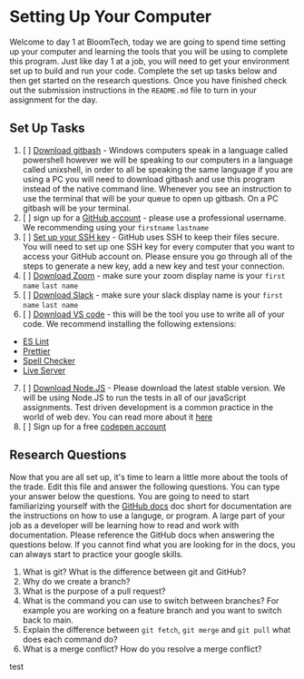 # Setting Up Your Computer

Welcome to day 1 at BloomTech, today we are going to spend time setting up your computer and learning the tools that you will be using to complete this program. Just like day 1 at a job, you will need to get your environment set up to build and run your code. Complete the set up tasks below and then get started on the research questions. Once you have finished check out the submission instructions in the `README.md` file to turn in your assignment for the day. 

## Set Up Tasks 
1. [ ] [Download gitbash]() - Windows computers speak in a language called powershell however we will be speaking to our computers in a language called unixshell, in order to all be speaking the same language if you are using a PC you will need to download gitbash and use this program instead of the native command line. Whenever you see an instruction to use the terminal that will be your queue to open up gitbash. On a PC gitbash will be your terminal. 
2. [ ] sign up for a [GitHub account](https://github.com/join) - please use a professional username. We recommending using your `firstname` `lastname`
3. [ ] [Set up your SSH key](https://docs.github.com/en/authentication/connecting-to-github-with-ssh/generating-a-new-ssh-key-and-adding-it-to-the-ssh-agent) - GitHub uses SSH to keep their files secure. You will need to set up one SSH key for every computer that you want to access your GitHub account on. Please ensure you go through all of the steps to generate a new key, add a new key and test your connection. 
4. [ ] [Download Zoom](https://zoom.us/download) - make sure your zoom display name is your `first name` `last name`
5. [ ] [Download Slack](https://slack.com/intl/en-ca/help/articles/209038037-Download-Slack-for-Windows) - make sure your slack display name is your `first name` `last name` 
6. [ ] [Download VS code](https://code.visualstudio.com/download) - this will be the tool you use to write all of your code. We recommend installing the following extensions: 
- [ES Lint](https://marketplace.visualstudio.com/items?itemName=dbaeumer.vscode-eslint)
- [Prettier](https://marketplace.visualstudio.com/items?itemName=esbenp.prettier-vscode)
- [Spell Checker](https://marketplace.visualstudio.com/items?itemName=streetsidesoftware.code-spell-checker)
- [Live Server](https://marketplace.visualstudio.com/items?itemName=ritwickdey.LiveServer)
7. [ ] [Download Node.JS](https://nodejs.org/en/) - Please download the latest stable version. We will be using Node.JS to run the tests in all of our javaScript assignments. Test driven development is a common practice in the world of web dev. You can read more about it [here](https://www.freecodecamp.org/news/test-driven-development-what-it-is-and-what-it-is-not-41fa6bca02a2/) 
8. [ ] Sign up for a free [codepen account](https://codepen.io/accounts/signup/user/free)

## Research Questions 

Now that you are all set up, it's time to learn a little more about the tools of the trade. Edit this file and answer the following questions. You can type your answer below the questions. You are going to need to start familiarizing yourself with the [GitHub docs](https://docs.github.com/en) doc short for documentation are the instructions on how to use a languge, or program. A large part of your job as a developer will be learning how to read and work with documentation. Please reference the GitHub docs when answering the questions below. If you cannot find what you are looking for in the docs, you can always start to practice your google skills. 

1. What is git? What is the difference between git and GitHub?
2. Why do we create a branch? 
3. What is the purpose of a pull request? 
4. What is the command you can use to switch between branches? For example you are working on a feature branch and you want to switch back to main. 
5. Explain the difference between `git fetch`, `git merge` and `git pull` what does each command do? 
6. What is a merge conflict? How do you resolve a merge conflict? 



test